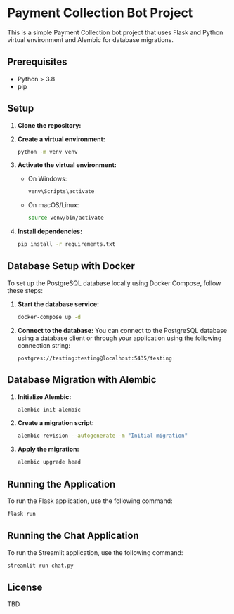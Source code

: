 # Payment Collection Bot Project

This is a simple Payment Collection bot project that uses Flask and Python virtual environment and Alembic for database migrations.

## Prerequisites

- Python > 3.8
- pip

## Setup

1. **Clone the repository:**

2. **Create a virtual environment:**
   ```bash
   python -m venv venv
   ```

3. **Activate the virtual environment:**
   - On Windows:
     ```bash
     venv\Scripts\activate
     ```
   - On macOS/Linux:
     ```bash
     source venv/bin/activate
     ```

4. **Install dependencies:**
   ```bash
   pip install -r requirements.txt
   ```

## Database Setup with Docker

To set up the PostgreSQL database locally using Docker Compose, follow these steps:

1. **Start the database service:**
   ```bash
   docker-compose up -d
   ```

2. **Connect to the database:**
   You can connect to the PostgreSQL database using a database client or through your application using the following connection string:
   ```
   postgres://testing:testing@localhost:5435/testing
   ```

## Database Migration with Alembic

1. **Initialize Alembic:**
   ```bash
   alembic init alembic
   ```

2. **Create a migration script:**
   ```bash
   alembic revision --autogenerate -m "Initial migration"
   ```

3. **Apply the migration:**
   ```bash
   alembic upgrade head
   ```

## Running the Application

To run the Flask application, use the following command:
```bash
flask run
```

## Running the Chat Application

To run the Streamlit application, use the following command:
```bash
streamlit run chat.py
```

## License
TBD